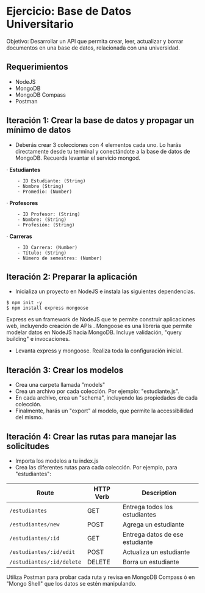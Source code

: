 # Ejercicio: Base de Datos Universitario

Objetivo: Desarrollar un API que permita crear, leer, actualizar y borrar documentos en una base de datos, relacionada con una universidad.

## Requerimientos
- NodeJS
- MongoDB
- MongoDB Compass
- Postman


## Iteración 1: Crear la base de datos y propagar un mínimo de datos

- Deberás crear 3 colecciones con 4 elementos cada uno. Lo harás directamente desde tu terminal y conectándote a la base de datos 
de MongoDB. Recuerda levantar el servicio mongod.

· **Estudiantes**
```
    - ID Estudiante: (String)
    - Nombre (String)
    - Promedio: (Number)
```

· **Profesores**
```
    - ID Profesor: (String)
    - Nombre: (String)
    - Profesión: (String) 
```

· **Carreras**
```
    - ID Carrera: (Number)
    - Título: (String)
    - Número de semestres: (Number)
```

## Iteración 2: Preparar la aplicación

- Inicializa un proyecto en NodeJS e instala las siguientes dependencias.

```
$ npm init -y
$ npm install express mongoose
```

Express es un framework de NodeJS que te permite construir aplicaciones web, incluyendo creación de APIs .
Mongoose es una librería que permite modelar datos en NodeJS hacia MongoDB. Incluye validación, "query building" e invocaciones.

- Levanta express y mongoose. Realiza toda la configuración inicial.


## Iteración 3: Crear los modelos

- Crea una carpeta llamada "models" 
- Crea un archivo por cada colección. Por ejemplo: "estudiante.js".
- En cada archivo, crea un "schema", incluyendo las propiedades de cada colección. 
- Finalmente, harás un "export" al modelo, que permite la accessibilidad del mismo.

## Iteración 4: Crear las rutas para manejar las solicitudes

- Importa los modelos a tu index.js
- Crea las diferentes rutas para cada colección. Por ejemplo, para "estudiantes":

|   Route   | HTTP Verb |   Description   |
|-----------|-----------|-----------------|
| `/estudiantes` |    GET    | Entrega todos los estudiantes |
| `/estudiantes/new` |    POST    | Agrega un estudiante |
| `/estudiantes/:id` |    GET    | Entrega datos de ese estudiante |
| `/estudiantes/:id/edit` |    POST    | Actualiza un estudiante |
| `/estudiantes/:id/delete` |    DELETE    | Borra un estudiante |


Utiliza Postman para probar cada ruta y revisa en MongoDB Compass ó en "Mongo Shell" que los datos se estén manipulando.
